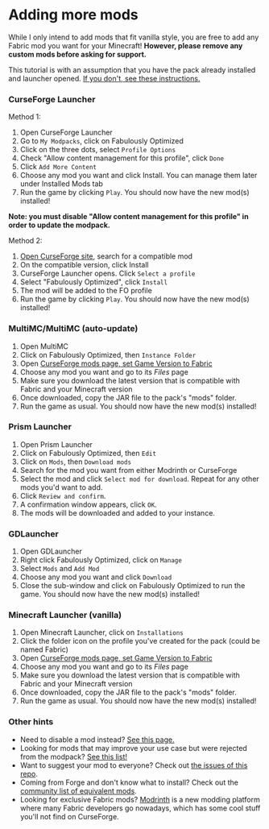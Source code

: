 # Adding more mods

While I only intend to add mods that fit vanilla style, you are free to add any Fabric mod you want for your Minecraft! **However, please remove any custom mods before asking for support.**

This tutorial is with an assumption that you have the pack already installed and launcher opened. [If you don't, see these instructions.](install-instructions.md)

### CurseForge Launcher

Method 1:

1. Open CurseForge Launcher
2. Go to `My Modpacks`, click on Fabulously Optimized
3. Click on the three dots, select `Profile Options`
4. Check "Allow content management for this profile", click `Done`
5. Click `Add More Content`
6. Choose any mod you want and click Install. You can manage them later under Installed Mods tab
7. Run the game by clicking `Play`. You should now have the new mod(s) installed!

**Note: you must disable "Allow content management for this profile" in order to update the modpack.**

Method 2:

1. [Open CurseForge site](https://www.curseforge.com/minecraft/mc-mods?filter-game-version=2020709689%3A7499\&filter-sort=4), search for a compatible mod
2. On the compatible version, click Install
3. CurseForge Launcher opens. Click `Select a profile`
4. Select "Fabulously Optimized", click `Install`
5. The mod will be added to the FO profile
6. Run the game by clicking `Play`. You should now have the new mod(s) installed!

### MultiMC/MultiMC (auto-update)

1. Open MultiMC
2. Click on Fabulously Optimized, then `Instance Folder`
3. Open [CurseForge mods page, set Game Version to Fabric](https://www.curseforge.com/minecraft/mc-mods?filter-game-version=2020709689:7499)
4. Choose any mod you want and go to its _Files_ page
5. Make sure you download the latest version that is compatible with Fabric and your Minecraft version
6. Once downloaded, copy the JAR file to the pack's "mods" folder.
7. Run the game as usual. You should now have the new mod(s) installed!

### Prism Launcher

1. Open Prism Launcher
2. Click on Fabulously Optimized, then `Edit`
3. Click on `Mods`, then `Download mods`
4. Search for the mod you want from either Modrinth or CurseForge
5. Select the mod and click `Select mod for download`. Repeat for any other mods you'd want to add.
6. Click `Review and confirm`. 
7. A confirmation window appears, click `OK`.
8. The mods will be downloaded and added to your instance.

### GDLauncher

1. Open GDLauncher
2. Right click Fabulously Optimized, click on `Manage`
3. Select `Mods` and `Add Mod`
4. Choose any mod you want and click `Download`
5. Close the sub-window and click on Fabulously Optimized to run the game. You should now have the new mod(s) installed!

### Minecraft Launcher (vanilla)

1. Open Minecraft Launcher, click on `Installations`
2. Click the folder icon on the profile you've created for the pack (could be named Fabric)
3. Open [CurseForge mods page, set Game Version to Fabric](https://www.curseforge.com/minecraft/mc-mods?filter-game-version=2020709689:7499)
4. Choose any mod you want and go to its _Files_ page
5. Make sure you download the latest version that is compatible with Fabric and your Minecraft version
6. Once downloaded, copy the JAR file to the pack's "mods" folder.
7. Run the game as usual. You should now have the new mod(s) installed!

### Other hints

* Need to disable a mod instead? [See this page.](disabling-mods.md)
* Looking for mods that may improve your use case but were rejected from the modpack? [See this list!](https://github.com/Fabulously-Optimized/fabulously-optimized/issues?q=is%3Aissue+label%3Arejected+is%3Aclosed+label%3Amod)
* Want to suggest your mod to everyone? Check out [the issues of this repo](https://github.com/Fabulously-Optimized/fabulously-optimized/issues).
* Coming from Forge and don't know what to install? Check out the [community list of equivalent mods](https://gist.github.com/TrueCP6/4853f15015b210fd3b1e210e9e485f83#file-forge-to-fabric-ports-md).
* Looking for exclusive Fabric mods? [Modrinth](https://modrinth.com/mods?q=\&f=categories%3Afabric) is a new modding platform where many Fabric developers go nowadays, which has some cool stuff you'll not find on CurseForge.
